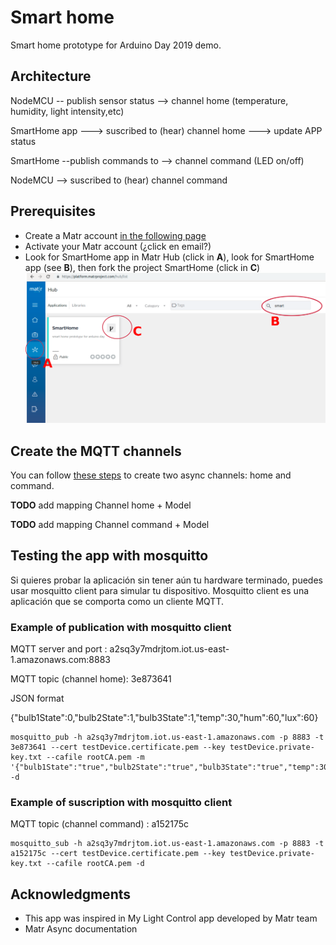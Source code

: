 # Smart home

Smart home prototype for Arduino Day 2019 demo.

## Architecture

NodeMCU -- publish sensor status --> channel home (temperature, humidity, light intensity,etc) 

SmartHome app ---> suscribed to (hear) channel home ---> update APP status

SmartHome --publish commands to --> channel command  (LED on/off)

NodeMCU --> suscribed to (hear) channel command

## Prerequisites

* Create a Matr account [in the following page](https://platform.matrproject.com/sign-up)
* Activate your Matr account (¿click en email?)
* Look for SmartHome app in Matr Hub (click in **A**), look for SmartHome app (see **B**), then fork the project SmartHome (click in **C**)
![](https://github.com/GridTICs/SmartHome/blob/master/img/hub-smart-home-fork.png)

## Create the MQTT channels

You can follow [these steps](http://matrproject.com/docs/eng/async-channels-eng/) to create two async channels: home and command.

**TODO** add mapping Channel home + Model

**TODO** add mapping Channel command + Model

## Testing the app with mosquitto

Si quieres probar la aplicación sin tener aún tu hardware terminado, puedes usar mosquitto client para simular tu dispositivo. Mosquitto client es una aplicación que se comporta como un cliente MQTT.

### Example of publication with mosquitto client

MQTT server and port : a2sq3y7mdrjtom.iot.us-east-1.amazonaws.com:8883

MQTT topic (channel home): 3e873641

JSON format

{"bulb1State":0,"bulb2State":1,"bulb3State":1,"temp":30,"hum":60,"lux":60}

```
mosquitto_pub -h a2sq3y7mdrjtom.iot.us-east-1.amazonaws.com -p 8883 -t 3e873641 --cert testDevice.certificate.pem --key testDevice.private-key.txt --cafile rootCA.pem -m '{"bulb1State":"true","bulb2State":"true","bulb3State":"true","temp":30,"hum":60,"lux":60}' -d

```

### Example of suscription with mosquitto client

MQTT topic (channel command) : a152175c

```
mosquitto_sub -h a2sq3y7mdrjtom.iot.us-east-1.amazonaws.com -p 8883 -t a152175c --cert testDevice.certificate.pem --key testDevice.private-key.txt --cafile rootCA.pem -d
```

## Acknowledgments

* This app was inspired in My Light Control app developed by Matr team
* Matr Async documentation 
